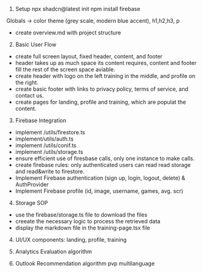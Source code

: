 1. Setup
npx shadcn@latest init
npm install firebase

Globals -> color theme (grey scale, modern blue accent), h1,h2,h3, p
- create overview.md with project structure

2. Basic User Flow
- create full screen layout, fixed header, content, and footer
- header takes up as much space its content requires, content and footer fill the rest of the screen space aviable.
- create header with logo on the left training in the middle, and profile on the right. 
- create basic footer with links to privacy policy, terms of service, and contact us. 
- create pages for landing, profile and training, which are populat the content.

3. Firebase Integration
- implement /utils/firestore.ts
- implement/utils/auth.ts
- implement /utils/conif.ts
- implement /utils/storage.ts
- ensure efficient use of firesbase calls, only one instance to make calls. 
- create firebase rules: only authenticated users can read read storage and read&write to firestore. 
- Implement Firebase authentication (sign up, login, logout, delete) & AuthProvider
- Implement Firebase profile (id, image, username, games, avg. scr)

4. Storage SOP
- use the firebase/storage.ts file to download the files
- creeate the necessary logic to process the retrieved data
- display the markdown file in the training-page.tsx file



4. UI/UX
components: landing, profile, training

5. Analytics
Evaluation algorithm

6. Outlook
Recommendation algorithm
pvp
multilanguage
